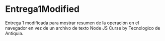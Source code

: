 # Entrega1Modified
Entrega 1 modificada para mostrar resumen de la operación en el navegador en vez de un archivo de texto
Node JS Curse by Tecnologico de Antiquia.

